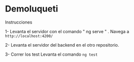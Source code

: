 # Demoluqueti

Instrucciones

1- Levanta el servidor con el comando
" ng serve " . Navega a `http://localhost:4200/`

2- Levanta el servidor del backend en el otro repositorio.

3- Correr los test
Levanta el comando `ng test`
